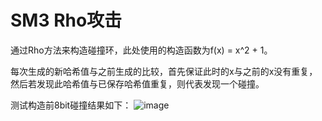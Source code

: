# SM3 Rho攻击
通过Rho方法来构造碰撞环，此处使用的构造函数为f(x) = x^2 + 1。

每次生成的新哈希值与之前生成的比较，首先保证此时的x与之前的x没有重复，然后若发现此哈希值与已保存哈希值重复，则代表发现一个碰撞。

测试构造前8bit碰撞结果如下：
![image](https://github.com/lumingfeifei0/homework-for-security/blob/main/sm3_rho_attack/capture_20220729164035809.jpg)
